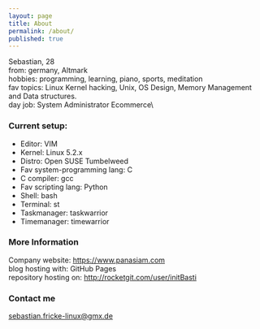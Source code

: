 ```yaml
---
layout: page
title: About
permalink: /about/
published: true
---
```

Sebastian, 28  
from: germany, Altmark  
hobbies: programming, learning, piano, sports, meditation  
fav topics: Linux Kernel hacking, Unix, OS Design, Memory Management and Data structures.  
day job: System Administrator Ecommerce\

### Current setup:

- Editor: VIM
- Kernel: Linux 5.2.x
- Distro: Open SUSE Tumbelweed
- Fav system-programming lang: C
- C compiler: gcc
- Fav scripting lang: Python
- Shell: bash
- Terminal: st
- Taskmanager: taskwarrior
- Timemanager: timewarrior

### More Information

Company website: https://www.panasiam.com  
blog hosting with: GitHub Pages  
repository hosting on: http://rocketgit.com/user/initBasti  

### Contact me

sebastian.fricke-linux@gmx.de
